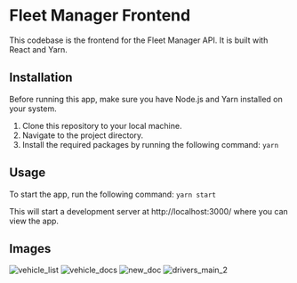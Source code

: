 # Fleet Manager Frontend

This codebase is the frontend for the Fleet Manager API. It is built with React and Yarn.

## Installation

Before running this app, make sure you have Node.js and Yarn installed on your system.

1. Clone this repository to your local machine.
2. Navigate to the project directory.
3. Install the required packages by running the following command: `yarn`

## Usage

To start the app, run the following command: `yarn start`

This will start a development server at http://localhost:3000/ where you can view the app.

## Images

![vehicle_list](https://user-images.githubusercontent.com/105693785/222837575-8ee298a7-f400-46c6-b607-9dc39de2ceb3.png)
![vehicle_docs](https://user-images.githubusercontent.com/105693785/222837578-737cb3b6-8dd3-47a4-80ac-a2ea738a1a54.png)
![new_doc](https://user-images.githubusercontent.com/105693785/222837583-708b7fcc-ebc8-49ce-99a7-7d050a44e54f.png)
![drivers_main_2](https://user-images.githubusercontent.com/105693785/222837587-548fec51-3c55-40b6-925f-f25a6fd9bf3a.png)
